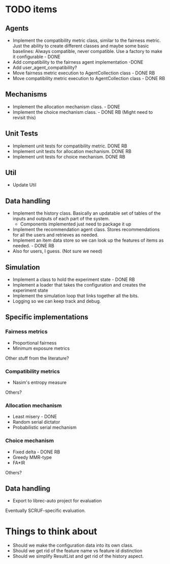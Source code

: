 # TODO items

## Agents

* Implement the compatibility metric class, similar to the fairness metric. 
Just the ability to create different classes and maybe some basic baselines: Always compatible, never compatible. Use a factory to make it configurable - DONE
* Add compatibility to the fairness agent implementation -DONE
* Add user_agent_compatibility?
* Move fairness metric execution to AgentCollection class - DONE RB
* Move compatibility metric execution to AgentCollection class - DONE RB

## Mechanisms
* Implement the allocation mechanism class. - DONE
* Implement the choice mechanism class. - DONE RB (Might need to revisit this)

## Unit Tests
* Implement unit tests for compatibility metric. DONE RB
* Implement unit tests for allocation mechanism. DONE RB
* Implement unit tests for choice mechanism. DONE RB

## Util
* Update Util 

## Data handling
* Implement the history class. Basically an updatable set of tables of the inputs and outputs of each part of the system.
  * Components implemented just need to package it up
* Implement the recommendation agent class. Stores recommendations for all the users and retrieves as needed. 
* Implement an item data store so we can look up the features of items as needed. - DONE RB
* Also for users, I guess. (Not sure we need)

## Simulation
* Implement a class to hold the experiment state - DONE RB
* Implement a loader that takes the configuration and creates the experiment state
* Implement the simulation loop that links together all the bits.
* Logging so we can keep track and debug.

## Specific implementations

### Fairness metrics
* Proportional fairness
* Minimum exposure metrics

Other stuff from the literature?

### Compatibility metrics
* Nasim's entropy measure

Others?

### Allocation mechanism
* Least misery - DONE 
* Random serial dictator
* Probabilistic serial mechanism

### Choice mechanism
* Fixed delta - DONE RB
* Greedy MMR-type
* FA*IR

Others?

## Data handling

* Export to librec-auto project for evaluation

Eventually SCRUF-specific evaluation. 

# Things to think about

* Should we make the configuration data into its own class.
* Should we get rid of the feature name vs feature id distinction
* Should we simplify ResultList and get rid of the history aspect.
